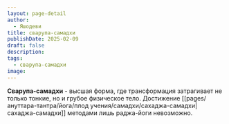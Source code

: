 ```yaml
---
layout: page-detail
author:
  - Яшодеви
title: сварупа-самадхи
publishDate: 2025-02-09
draft: false
description: 
tags:
  - сварупа-самадхи
image:
---
```

**Сварупа-самадхи** - высшая форма, где трансформация затрагивает не только тонкие, но и грубое физическое тело.
Достижение [[pages/ануттара-тантра/йога/плод учения/самадхи/сахаджа-самадхи|сахаджа-самадхи]] методами лишь раджа-йоги невозможно.